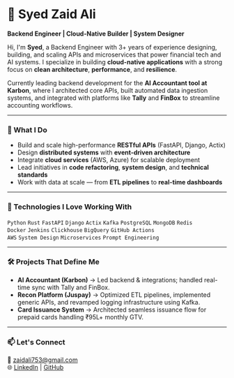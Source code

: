 # 🚀 Syed Zaid Ali

**Backend Engineer | Cloud-Native Builder | System Designer**

Hi, I'm **Syed**, a Backend Engineer with 3+ years of experience designing, building, and scaling APIs and microservices that power financial tech and AI systems. I specialize in building **cloud-native applications** with a strong focus on **clean architecture**, **performance**, and **resilience**.

Currently leading backend development for the **AI Accountant tool at Karbon**, where I architected core APIs, built automated data ingestion systems, and integrated with platforms like **Tally** and **FinBox** to streamline accounting workflows.

---

### 🧠 What I Do
- Build and scale high-performance **RESTful APIs** (FastAPI, Django, Actix)
- Design **distributed systems** with **event-driven architecture**
- Integrate **cloud services** (AWS, Azure) for scalable deployment
- Lead initiatives in **code refactoring**, **system design**, and **technical standards**
- Work with data at scale — from **ETL pipelines** to **real-time dashboards**

---

### 🔧 Technologies I Love Working With
`Python` `Rust` `FastAPI` `Django` `Actix` `Kafka` `PostgreSQL` `MongoDB` `Redis`  
`Docker` `Jenkins` `Clickhouse` `BigQuery` `GitHub Actions`  
`AWS` `System Design` `Microservices` `Prompt Engineering`

---

### 🛠️ Projects That Define Me
- **AI Accountant (Karbon)** → Led backend & integrations; handled real-time sync with Tally and FinBox.
- **Recon Platform (Juspay)** → Optimized ETL pipelines, implemented generic APIs, and revamped logging infrastructure using Kafka.
- **Card Issuance System** → Architected seamless issuance flow for prepaid cards handling ₹95L+ monthly GTV.

---

### 📫 Let's Connect
📧 zaidali753@gmail.com  
🌐 [LinkedIn](https://www.linkedin.com/in/zaid-ali-b409501a4/) | [GitHub](https://github.com/compile-and-cry)

